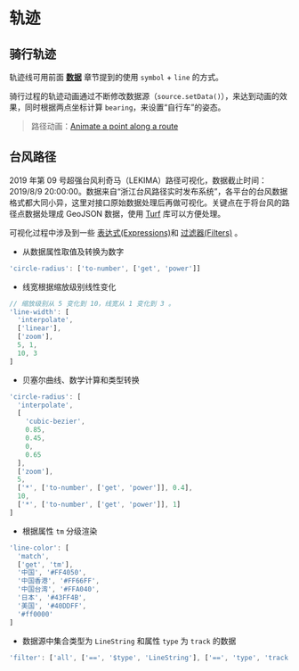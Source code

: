 # 轨迹

## 骑行轨迹
轨迹线可用前面 [**数据**](/data/) 章节提到的使用 `symbol` + `line` 的方式。

骑行过程的轨迹动画通过不断修改数据源（`source.setData()`），来达到动画的效果，同时根据两点坐标计算 `bearing`，来设置“自行车”的姿态。
<ClientOnly>
  <code-view name="track"/>
</ClientOnly>

> 路径动画：[Animate a point along a route](https://docs.mapbox.com/mapbox-gl-js/example/animate-point-along-route/)

## 台风路径
2019 年第 09 号超强台风利奇马（LEKIMA）路径可视化，数据截止时间：2019/8/9 20:00:00。数据来自“浙江台风路径实时发布系统”，各平台的台风数据格式都大同小异，这里对接口原始数据处理后再做可视化。关键点在于将台风的路径点数据处理成 GeoJSON 数据，使用 [Turf](http://turfjs.org/) 库可以方便处理。

可视化过程中涉及到一些 [表达式(Expressions)](https://docs.mapbox.com/mapbox-gl-js/style-spec/#expressions)和 [过滤器(Filters)](https://docs.mapbox.com/mapbox-gl-js/style-spec/#other-filter) 。

* 从数据属性取值及转换为数字
``` js
'circle-radius': ['to-number', ['get', 'power']]
```

* 线宽根据缩放级别线性变化
``` js
// 缩放级别从 5 变化到 10，线宽从 1 变化到 3 。
'line-width': [
  'interpolate',
  ['linear'],
  ['zoom'],
  5, 1,
  10, 3
]
```

* 贝塞尔曲线、数学计算和类型转换
``` js
'circle-radius': [
  'interpolate',
  [
    'cubic-bezier',
    0.85,
    0.45,
    0,
    0.65
  ],
  ['zoom'],
  5,
  ['*', ['to-number', ['get', 'power']], 0.4],
  10,
  ['*', ['to-number', ['get', 'power']], 1]
]
```

* 根据属性 `tm` 分级渲染
``` js
'line-color': [
  'match',
  ['get', 'tm'],
  '中国', '#FF4050',
  '中国香港', '#FF66FF',
  '中国台湾', '#FFA040',
  '日本', '#43FF4B',
  '美国', '#40DDFF',
  '#ff0000'
]
```

* 数据源中集合类型为 `LineString` 和属性 `type` 为 `track` 的数据
``` js
'filter': ['all', ['==', '$type', 'LineString'], ['==', 'type', 'track']]
```

<ClientOnly>
  <code-view name="typhoon" />
</ClientOnly>
